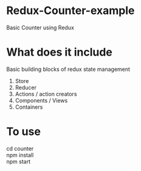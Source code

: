 # Redux-Counter-example
Basic Counter using Redux

# What does it include
Basic building blocks of redux state management
1. Store
2. Reducer
3. Actions / action creators
4. Components / Views
5. Containers

# To use
cd counter<br />
npm install<br />
npm start

